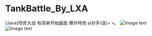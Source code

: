 # TankBattle_By_LXA
[Java]坦克大战
  有简单开始画面
  爆炸特效 ai对手(误)= =。
![Image text](https://github.com/asasooo/Images/blob/master/1555774852(1).png)
![Image text](https://github.com/asasooo/Images/blob/master/1555774860(1).png)
